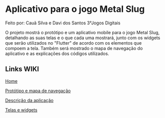 # Aplicativo para o jogo Metal Slug
Feito por: Cauã Silva e Davi dos Santos 3°Jogos Digitais

O projeto mostrá o protótipo e um aplicativo mobile para o jogo Metal Slug, detalhando as suas telas e o que cada uma mostrará, junto com os widgets que serão utilizados no "Flutter" de acordo com os elementos que compoem a tela. Também será mostrado o mapa de navegação do aplicativo e as explicações dos códigos utilizados.

## Links WIKI
[Home](https://github.com/CauaSilva28/PrototipoDeAplicativoJogo/wiki)

[Protótipo e mapa de navegação](https://github.com/CauaSilva28/PrototipoDeAplicativoJogo/wiki/Prot%C3%B3tipo-e-mapa-de-navega%C3%A7%C3%A3o)

[Descrição da aplicação](https://github.com/CauaSilva28/PrototipoDeAplicativoJogo/wiki/Descri%C3%A7%C3%A3o-da-aplica%C3%A7%C3%A3o)

[Telas e widgets](https://github.com/CauaSilva28/PrototipoDeAplicativoJogo/wiki/Telas-e-widgets-utilizados)

